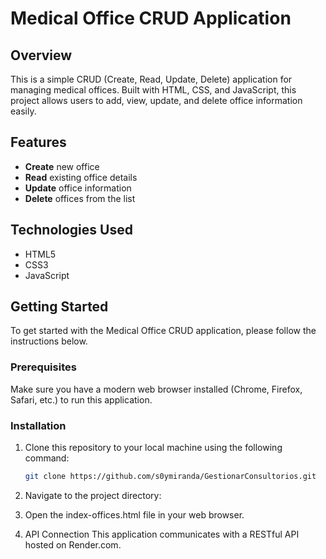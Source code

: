 # Medical Office CRUD Application

## Overview

This is a simple CRUD (Create, Read, Update, Delete) application for managing medical offices. Built with HTML, CSS, and JavaScript, this project allows users to add, view, update, and delete office information easily.

## Features

- **Create** new office
- **Read** existing office details
- **Update** office information
- **Delete** offices from the list

## Technologies Used

- HTML5
- CSS3
- JavaScript

## Getting Started

To get started with the Medical Office CRUD application, please follow the instructions below.

### Prerequisites

Make sure you have a modern web browser installed (Chrome, Firefox, Safari, etc.) to run this application.

### Installation

1. Clone this repository to your local machine using the following command:
   ```bash
   git clone https://github.com/s0ymiranda/GestionarConsultorios.git

2. Navigate to the project directory:

3. Open the index-offices.html file in your web browser.

4. API Connection
This application communicates with a RESTful API hosted on Render.com.
